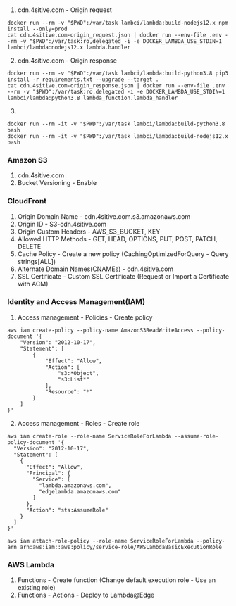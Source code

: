 ###
1. cdn.4sitive.com - Origin request
```
docker run --rm -v "$PWD":/var/task lambci/lambda:build-nodejs12.x npm install --only=prod
cat cdn.4sitive.com-origin_request.json | docker run --env-file .env --rm -v "$PWD":/var/task:ro,delegated -i -e DOCKER_LAMBDA_USE_STDIN=1 lambci/lambda:nodejs12.x lambda.handler
```
2. cdn.4sitive.com - Origin response
```
docker run --rm -v "$PWD":/var/task lambci/lambda:build-python3.8 pip3 install -r requirements.txt --upgrade --target .
cat cdn.4sitive.com-origin_response.json | docker run --env-file .env --rm -v "$PWD":/var/task:ro,delegated -i -e DOCKER_LAMBDA_USE_STDIN=1 lambci/lambda:python3.8 lambda_function.lambda_handler
```
3.
```
docker run --rm -it -v "$PWD":/var/task lambci/lambda:build-python3.8 bash
docker run --rm -it -v "$PWD":/var/task lambci/lambda:build-nodejs12.x bash
```

### Amazon S3
1. cdn.4sitive.com
2. Bucket Versioning - Enable

### CloudFront
1. Origin Domain Name - cdn.4sitive.com.s3.amazonaws.com
2. Origin ID - S3-cdn.4sitive.com
3. Origin Custom Headers - AWS_S3_BUCKET, KEY
3. Allowed HTTP Methods - GET, HEAD, OPTIONS, PUT, POST, PATCH, DELETE
4. Cache Policy - Create a new policy (CachingOptimizedForQuery - Query strings[ALL])
5. Alternate Domain Names(CNAMEs) - cdn.4sitive.com
6. SSL Certificate - Custom SSL Certificate (Request or Import a Certificate with ACM)


### Identity and Access Management(IAM)
1. Access management - Policies - Create policy
```
aws iam create-policy --policy-name AmazonS3ReadWriteAccess --policy-document '{
    "Version": "2012-10-17",
    "Statement": [
        {
            "Effect": "Allow",
            "Action": [
                "s3:*Object",
                "s3:List*"
            ],
            "Resource": "*"
        }
    ]
}'
```
2. Access management - Roles - Create role
```
aws iam create-role --role-name ServiceRoleForLambda --assume-role-policy-document '{
  "Version": "2012-10-17",
  "Statement": [
    {
      "Effect": "Allow",
      "Principal": {
        "Service": [
          "lambda.amazonaws.com",
          "edgelambda.amazonaws.com"
        ]
      },
      "Action": "sts:AssumeRole"
    }
  ]
}'
```
```
aws iam attach-role-policy --role-name ServiceRoleForLambda --policy-arn arn:aws:iam::aws:policy/service-role/AWSLambdaBasicExecutionRole
```

### AWS Lambda
1. Functions - Create function (Change default execution role - Use an existing role)
2. Functions - Actions - Deploy to Lambda@Edge